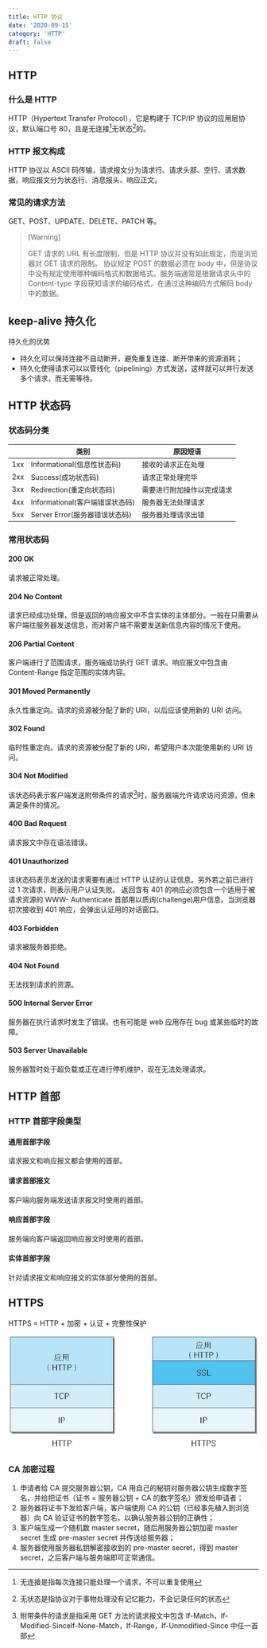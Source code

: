 ```yaml
---
title: HTTP 协议
date: '2020-09-15'
category: 'HTTP'
draft: false
---
```


## HTTP

### 什么是 HTTP

HTTP（Hypertext Transfer Protocol），它是构建于 TCP/IP 协议的应用层协议，默认端口号 80，且是无连接[^1]无状态[^2]的。

### HTTP 报文构成

HTTP 协议以 ASCII 码传输，请求报文分为请求行、请求头部、空行、请求数据，响应报文分为状态行、消息报头、响应正文。

### 常见的请求方法

GET、POST、UPDATE、DELETE、PATCH 等。

> [Warning]
>
> GET 请求的 URL 有长度限制，但是 HTTP 协议并没有如此规定，而是浏览器对 GET 请求的限制。
> 协议规定 POST 的数据必须在 body 中，但是协议中没有规定使用哪种编码格式和数据格式。服务端通常是根据请求头中的 Content-type 字段获知请求的编码格式，在通过这种编码方式解码 body 中的数据。

## keep-alive 持久化

持久化的优势

- 持久化可以保持连接不自动断开，避免重复连接、断开带来的资源消耗；
- 持久化使得请求可以以管线化（pipelining）方式发送，这样就可以并行发送多个请求，而无需等待。

## HTTP 状态码

### 状态码分类

|     | 类别                            | 原因短语                   |
| --- | ------------------------------- | -------------------------- |
| 1xx | Informational(信息性状态码)     | 接收的请求正在处理         |
| 2xx | Success(成功状态码)             | 请求正常处理完毕           |
| 3xx | Redirection(重定向状态码)       | 需要进行附加操作以完成请求 |
| 4xx | Informational(客户端错误状态码) | 服务器无法处理请求         |
| 5xx | Server Error(服务器错误状态码)  | 服务器处理请求出错         |

### 常用状态码

#### **200 OK**

请求被正常处理。

#### **204 No Content**

请求已经成功处理，但是返回的响应报文中不含实体的主体部分。一般在只需要从客户端往服务器发送信息，而对客户端不需要发送新信息内容的情况下使用。

#### **206 Partial Content**

客户端进行了范围请求，服务端成功执行 GET 请求。响应报文中包含由 Content-Range 指定范围的实体内容。

#### **301 Moved Permanently**

永久性重定向。请求的资源被分配了新的 URI，以后应该使用新的 URI 访问。

#### **302 Found**

临时性重定向。请求的资源被分配了新的 URI，希望用户本次能使用新的 URI 访问。

#### **304 Not Modified**

该状态码表示客户端发送附带条件的请求[^3]时，服务器端允许请求访问资源，但未满足条件的情况。

#### **400 Bad Request**

请求报文中存在语法错误。

#### **401 Unauthorized**

该状态码表示发送的请求需要有通过 HTTP 认证的认证信息。另外若之前已进行过 1 次请求，则表示用户认证失败。 返回含有 401 的响应必须包含一个适用于被请求资源的 WWW- Authenticate 首部用以质询(challenge)用户信息。当浏览器初次接收到 401 响应，会弹出认证用的对话窗口。

#### **403 Forbidden**

请求被服务器拒绝。

#### **404 Not Found**

无法找到请求的资源。

#### **500 Internal Server Error**

服务器在执行请求时发生了错误。也有可能是 web 应用存在 bug 或某些临时的故障。

#### **503 Server Unavailable**

服务器暂时处于超负载或正在进行停机维护，现在无法处理请求。

## HTTP 首部

### HTTP 首部字段类型

#### 通用首部字段

请求报文和响应报文都会使用的首部。

#### 请求首部报文

客户端向服务端发送请求报文时使用的首部。

#### 响应首部字段

服务端向客户端返回响应报文时使用的首部。

#### 实体首部字段

针对请求报文和响应报文的实体部分使用的首部。

## HTTPS

HTTPS = HTTP + 加密 + 认证 + 完整性保护

![http and https](images/page144image41410480.jpg)

### CA 加密过程

1. 申请者给 CA 提交服务器公钥，CA 用自己的秘钥对服务器公钥生成数字签名，并给把证书（证书 = 服务器公钥 + CA 的数字签名）颁发给申请者；
2. 服务器将证书下发给客户端，客户端使用 CA 的公钥（已经事先植入到浏览器）向 CA 验证证书的数字签名，以确认服务器公钥的正确性；
3. 客户端生成一个随机数 master secret，随后用服务器公钥加密 master secret 生成 pre-master secret 并传送给服务器；
4. 服务器使用服务器私钥解密接收到的 pre-master secret，得到 master secret，之后客户端与服务端即可正常通信。

[^1]: 无连接是指每次连接只能处理一个请求，不可以重复使用
[^2]: 无状态是指协议对于事物处理没有记忆能力，不会记录任何的状态
[^3]: 附带条件的请求是指采用 GET 方法的请求报文中包含 If-Match，If-Modified-SinceIf-None-Match，If-Range，If-Unmodified-Since 中任一首部
